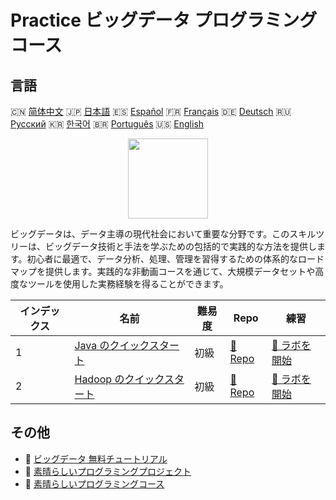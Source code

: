# Practice ビッグデータ プログラミングコース

## 言語

🇨🇳 [简体中文](README_zh.md) 🇯🇵 [日本語](README_ja.md) 🇪🇸 [Español](README_es.md) 🇫🇷 [Français](README_fr.md) 🇩🇪 [Deutsch](README_de.md) 🇷🇺 [Русский](README_ru.md) 🇰🇷 [한국어](README_ko.md) 🇧🇷 [Português](README_pt.md) 🇺🇸 [English](README.md) 

<div align="center">
<img width="128px" src="https://file.labex.io/path/4y59cs2oEeJr.png">
</div>

ビッグデータは、データ主導の現代社会において重要な分野です。このスキルツリーは、ビッグデータ技術と手法を学ぶための包括的で実践的な方法を提供します。初心者に最適で、データ分析、処理、管理を習得するための体系的なロードマップを提供します。実践的な非動画コースを通じて、大規模データセットや高度なツールを使用した実務経験を得ることができます。

|   インデックス | 名前                                                                             | 難易度   | Repo                                                             | 練習                                                                 |
|----------------|----------------------------------------------------------------------------------|----------|------------------------------------------------------------------|----------------------------------------------------------------------|
|              1 | [Java のクイックスタート](https://labex.io/ja/courses/quick-start-with-java)     | 初級     | [🔗 Repo](https://github.com/labex-labs/quick-start-with-java)   | [🚀 ラボを開始](https://labex.io/ja/courses/quick-start-with-java)   |
|              2 | [Hadoop のクイックスタート](https://labex.io/ja/courses/quick-start-with-hadoop) | 初級     | [🔗 Repo](https://github.com/labex-labs/quick-start-with-hadoop) | [🚀 ラボを開始](https://labex.io/ja/courses/quick-start-with-hadoop) |

## その他

- 🔗 [ビッグデータ 無料チュートリアル](https://github.com/labex-labs/bigdata-free-tutorials)
- 🔗 [素晴らしいプログラミングプロジェクト](https://github.com/labex-labs/awesome-programming-projects)
- 🔗 [素晴らしいプログラミングコース](https://github.com/labex-labs/awesome-programming-courses)

